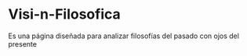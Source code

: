 # Visi-n-Filosofica
Es una página diseñada para analizar filosofías del pasado con ojos del presente

